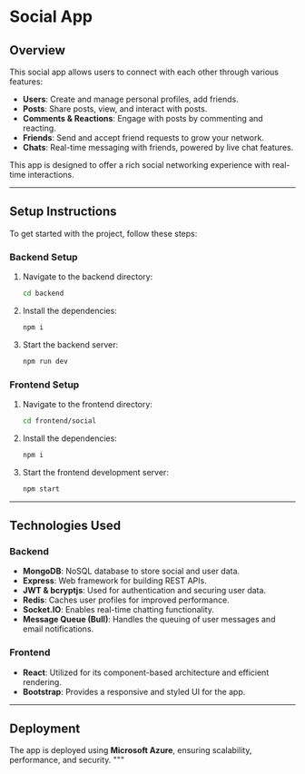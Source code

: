 # Social App

## Overview
This social app allows users to connect with each other through various features:
- **Users**: Create and manage personal profiles, add friends.
- **Posts**: Share posts, view, and interact with posts.
- **Comments & Reactions**: Engage with posts by commenting and reacting.
- **Friends**: Send and accept friend requests to grow your network.
- **Chats**: Real-time messaging with friends, powered by live chat features.

This app is designed to offer a rich social networking experience with real-time interactions.

---

## Setup Instructions

To get started with the project, follow these steps:

### Backend Setup
1. Navigate to the backend directory:
    ```bash
    cd backend
    ```
2. Install the dependencies:
    ```bash
    npm i
    ```
3. Start the backend server:
    ```bash
    npm run dev
    ```

### Frontend Setup
1. Navigate to the frontend directory:
    ```bash
    cd frontend/social
    ```
2. Install the dependencies:
    ```bash
    npm i
    ```
3. Start the frontend development server:
    ```bash
    npm start
    ```

---

## Technologies Used

### Backend
- **MongoDB**: NoSQL database to store social and user data.
- **Express**: Web framework for building REST APIs.
- **JWT & bcryptjs**: Used for authentication and securing user data.
- **Redis**: Caches user profiles for improved performance.
- **Socket.IO**: Enables real-time chatting functionality.
- **Message Queue (Bull)**: Handles the queuing of user messages and email notifications.

### Frontend
- **React**: Utilized for its component-based architecture and efficient rendering.
- **Bootstrap**: Provides a responsive and styled UI for the app.

---

## Deployment

The app is deployed using **Microsoft Azure**, ensuring scalability, performance, and security.
"""